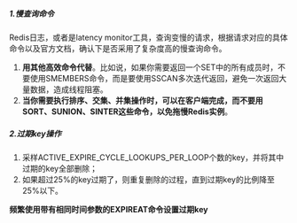 ##### **1.慢查询命令**

Redis日志，或者是latency monitor工具，查询变慢的请求，根据请求对应的具体命令以及官方文档，确认下是否采用了复杂度高的慢查询命令。

1. **用其他高效命令代替**。比如说，如果你需要返回一个SET中的所有成员时，不要使用SMEMBERS命令，而是要使用SSCAN多次迭代返回，避免一次返回大量数据，造成线程阻塞。
2. **当你需要执行排序、交集、并集操作时，可以在客户端完成，而不要用SORT、SUNION、SINTER这些命令，以免拖慢Redis实例**。

##### **2.过期key操作**

1. 采样ACTIVE_EXPIRE_CYCLE_LOOKUPS_PER_LOOP个数的key，并将其中过期的key全部删除；
2. 如果超过25%的key过期了，则重复删除的过程，直到过期key的比例降至25%以下。

**频繁使用带有相同时间参数的EXPIREAT命令设置过期key**

